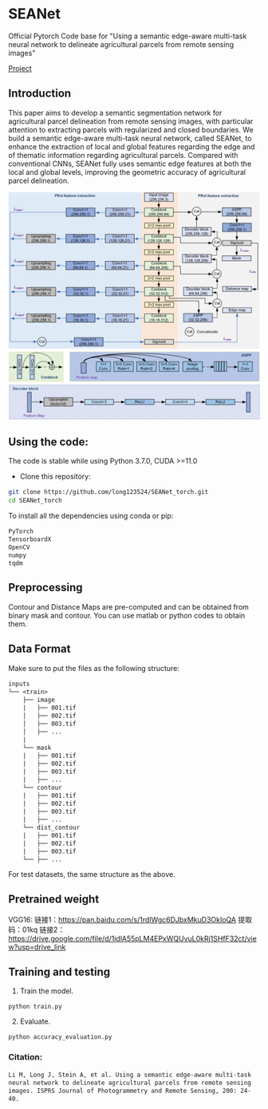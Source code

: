 # SEANet

Official Pytorch Code base for "Using a semantic edge-aware multi-task neural network to delineate agricultural parcels from remote sensing images"

[Project](https://github.com/long123524/SEANet_torch.git)

## Introduction

This paper aims to develop a semantic segmentation network for agricultural parcel delineation from remote sensing images, with particular attention to extracting parcels with regularized and closed boundaries. We build a semantic edge-aware multi-task neural network, called SEANet, to enhance the extraction of local and global features regarding the edge and of thematic information regarding agricultural parcels. Compared with conventional CNNs, SEANet fully uses semantic edge features at both the local and global levels, improving the geometric accuracy of agricultural parcel delineation.

<p align="center">
  <img src="imgs/SEANet.jpg" width="800"/>
</p>


## Using the code:

The code is stable while using Python 3.7.0, CUDA >=11.0

- Clone this repository:
```bash
git clone https://github.com/long123524/SEANet_torch.git
cd SEANet_torch
```

To install all the dependencies using conda or pip:

```
PyTorch
TensorboardX
OpenCV
numpy
tqdm
```

## Preprocessing
Contour and Distance Maps are pre-computed and can be obtained from binary mask and contour. You can use matlab or python codes to obtain them.

## Data Format

Make sure to put the files as the following structure:

```
inputs
└── <train>
    ├── image
    |   ├── 001.tif
    │   ├── 002.tif
    │   ├── 003.tif
    │   ├── ...
    |
    └── mask
    |   ├── 001.tif
    |   ├── 002.tif
    |   ├── 003.tif
    |   ├── ...
    └── contour
    |   ├── 001.tif
    |   ├── 002.tif
    |   ├── 003.tif
    |   ├── ...
    └── dist_contour
    |   ├── 001.tif
    |   ├── 002.tif
    |   ├── 003.tif
    └── ├── ...
```

For test datasets, the same structure as the above.

## Pretrained weight

VGG16: 链接1：https://pan.baidu.com/s/1rdIWgc6DJbxMkuD3OkIoQA  提取码：01kq 
链接2：https://drive.google.com/file/d/1idlA55pLM4EPxWQUvuL0kRj1SHfF32ct/view?usp=drive_link

## Training and testing

1. Train the model.
```
python train.py
```
2. Evaluate.
```
python accuracy_evaluation.py
```
### Citation:
```
Li M, Long J, Stein A, et al. Using a semantic edge-aware multi-task neural network to delineate agricultural parcels from remote sensing images. ISPRS Journal of Photogrammetry and Remote Sensing, 200: 24-40.
```
